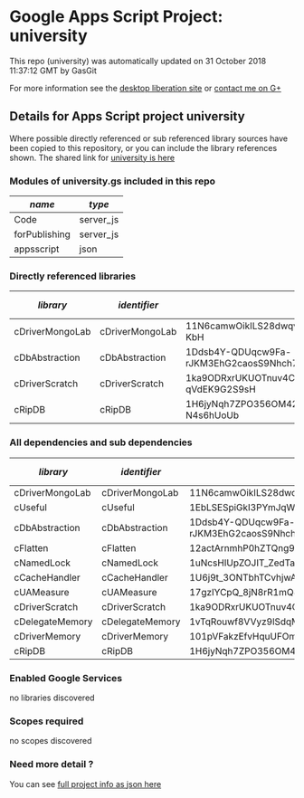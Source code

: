 # Google Apps Script Project: university
This repo (university) was automatically updated on 31 October 2018 11:37:12 GMT by GasGit

For more information see the [desktop liberation site](http://ramblings.mcpher.com/Home/excelquirks/drivesdk/gettinggithubready "desktop liberation") or [contact me on G+](https://plus.google.com/+BruceMcpherson "Bruce McPherson - GDE")
## Details for Apps Script project university
Where possible directly referenced or sub referenced library sources have been copied to this repository, or you can include the library references shown. 
The shared link for [university is here](https://script.google.com/d/1UCC13kKcOxS5TiI41pM7P_ACulvN-6tKHJDn7ixW_N3fGi4EE_sFiq3J/edit?usp=sharing "open in the GAS IDE")

### Modules of university.gs included in this repo
*name*|*type*
--- | --- 
Code| server_js
forPublishing| server_js
appsscript| json
### Directly referenced libraries
*library*|*identifier*|*key*|*version*|*dev mode*|*source*|
--- | --- | --- | --- | --- | --- 
cDriverMongoLab| cDriverMongoLab|11N6camwOikILS28dwqvIlv44D1y0JMCTL9IeeUKkDV1amGvjWIeg-KbH|6|no|[here](libraries/cDriverMongoLab "library source")
cDbAbstraction| cDbAbstraction|1Ddsb4Y-QDUqcw9Fa-rJKM3EhG2caosS9Nhch7vnQWXP7qkaMmb1wjmTl|37|no|[here](libraries/cDbAbstraction "library source")
cDriverScratch| cDriverScratch|1ka9ODRxrUKUOTnuv4CkL9QnBTjkrXQhP0yJF-R2wjVz-qVdEK9G2S9sH|11|no|[here](libraries/cDriverScratch "library source")
cRipDB| cRipDB|1H6jyNqh7ZPO356OM42KBoXg16eyrr0o1vSztE-l-HbZjKZ-N4s6hUoUb|3|no|[here](libraries/cRipDB "library source")
### All dependencies and sub dependencies
*library*|*identifier*|*key*|*version*|*dev mode*|*source*|
--- | --- | --- | --- | --- | --- 
cDriverMongoLab| cDriverMongoLab|11N6camwOikILS28dwqvIlv44D1y0JMCTL9IeeUKkDV1amGvjWIeg-KbH|6|no|[here](libraries/cDriverMongoLab "library source")
cUseful| cUseful|1EbLSESpiGkI3PYmJqWh3-rmLkYKAtCNPi1L2YCtMgo2Ut8xMThfJ41Ex|25|no|[here](libraries/cUseful "library source")
cDbAbstraction| cDbAbstraction|1Ddsb4Y-QDUqcw9Fa-rJKM3EhG2caosS9Nhch7vnQWXP7qkaMmb1wjmTl|37|no|[here](libraries/cDbAbstraction "library source")
cFlatten| cFlatten|12actArnmhP0hZTQng9Ysav1ZA3xfrkm1JA024mxDx4x4MEcPlc8Y2YDY|9|no|[here](libraries/cFlatten "library source")
cNamedLock| cNamedLock|1uNcsHIUpZOJIT_ZedTa2mBE_gqCo0mH5OrNJMk4NWdyCNHQfiQjYXZ6u|15|no|[here](libraries/cNamedLock "library source")
cCacheHandler| cCacheHandler|1U6j9t_3ONTbhTCvhjwANMcEXeHXr4shgzTG0ZrRnDYLcFl3_IH2b2eAY|15|no|[here](libraries/cCacheHandler "library source")
cUAMeasure| cUAMeasure|17gzIYCpQ_8jN8rR1mQ8POa5VS5C4TYTiDuEIlpEMQmRGe2S51MvKf2LO|6|no|[here](libraries/cUAMeasure "library source")
cDriverScratch| cDriverScratch|1ka9ODRxrUKUOTnuv4CkL9QnBTjkrXQhP0yJF-R2wjVz-qVdEK9G2S9sH|11|no|[here](libraries/cDriverScratch "library source")
cDelegateMemory| cDelegateMemory|1vTqRouwf8VVyz9lSdqMBhfuqUM0po3GQCwfjbTlCqOKB2QjGAFbum0dL|12|no|[here](libraries/cDelegateMemory "library source")
cDriverMemory| cDriverMemory|101pVFakzEfvHquUFOmZafAzfBAGSotgH56IqVcGmWNBu7J0sweklqyCB|12|no|[here](libraries/cDriverMemory "library source")
cRipDB| cRipDB|1H6jyNqh7ZPO356OM42KBoXg16eyrr0o1vSztE-l-HbZjKZ-N4s6hUoUb|3|no|[here](libraries/cRipDB "library source")
### Enabled Google Services
no libraries discovered
### Scopes required
no scopes discovered
### Need more detail ?
You can see [full project info as json here](info.json)
